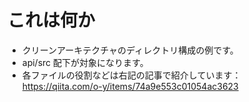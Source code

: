 # これは何か

- クリーンアーキテクチャのディレクトリ構成の例です。
- api/src 配下が対象になります。
- 各ファイルの役割などは右記の記事で紹介しています： https://qiita.com/o-y/items/74a9e553c01054ac3623
